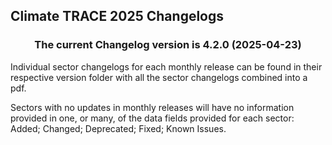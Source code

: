 ## Climate TRACE 2025 Changelogs

<h3 align="center">The current Changelog version is 4.2.0 (2025-04-23)</h3>

Individual sector changelogs for each monthly release can be found in their respective version folder with all the sector changelogs combined into a pdf.

Sectors with no updates in monthly releases will have no information provided in one, or many, of the data fields provided for each sector: 
Added; Changed; Deprecated; Fixed; Known Issues.
